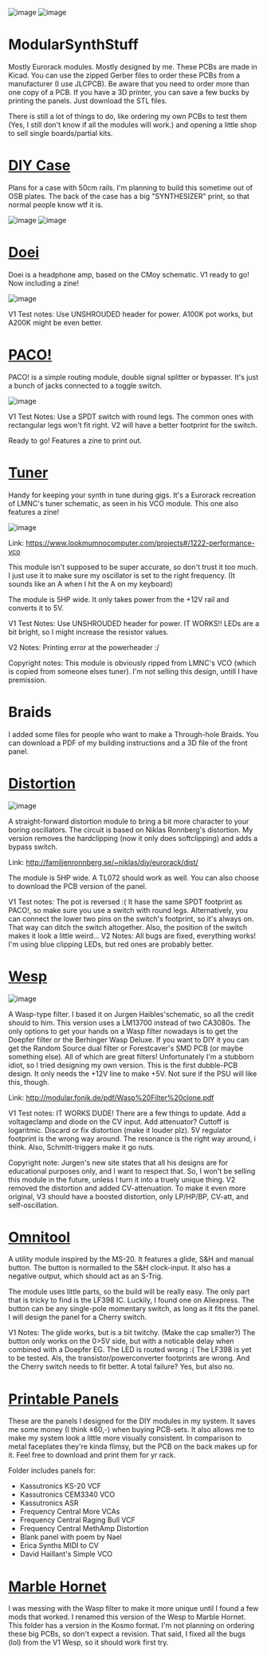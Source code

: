 ![image](https://github.com/BurningForceKin/ModularSynthStuff/blob/gh-pages/images/LOGO.png) ![image](https://github.com/BurningForceKin/ModularSynthStuff/blob/gh-pages/images/LOGO.png)


# ModularSynthStuff
Mostly Eurorack modules. Mostly designed by me.
These PCBs are made in Kicad.
You can use the zipped Gerber files to order these PCBs from a manufacturer (I use JLCPCB). Be aware that you need to order more than one copy of a PCB.
If you have a 3D printer, you can save a few bucks by printing the panels. Just download the STL files.

There is still a lot of things to do, like ordering my own PCBs to test them (Yes, I still don't know if all the modules will work.) and opening a little shop to sell single boards/partial kits.


# [DIY Case](https://github.com/BurningForceKin/ModularSynthStuff/tree/gh-pages/DIYcase)
Plans for a case with 50cm rails. I'm planning to build this sometime out of OSB plates. The back of the case has a big "SYNTHESIZER" print, so that normal people know wtf it is.

![image](https://github.com/BurningForceKin/ModularSynthStuff/blob/gh-pages/images/Case6u98HPfront.png) ![image](https://github.com/BurningForceKin/ModularSynthStuff/blob/gh-pages/images/Case6u98HPback.png)


# [Doei](https://github.com/BurningForceKin/ModularSynthStuff/tree/gh-pages/HeadphoneOutV1)
Doei is a headphone amp, based on the CMoy schematic. V1 ready to go! Now including a zine!

![image](https://github.com/BurningForceKin/ModularSynthStuff/blob/gh-pages/images/DOEIFOTO.png)

V1 Test notes: Use UNSHROUDED header for power. A100K pot works, but A200K might be even better.


# [PACO!](https://github.com/BurningForceKin/ModularSynthStuff/tree/gh-pages/Paco)
PACO! is a simple routing module, double signal splitter or bypasser. It's just a bunch of jacks connected to a toggle switch.

![image](https://github.com/BurningForceKin/ModularSynthStuff/blob/gh-pages/images/PACOFOTO.png)

V1 Test Notes: Use a SPDT switch with round legs. The common ones with rectangular legs won't fit right. V2 will have a better footprint for the switch.

Ready to go! Features a zine to print out.


# [Tuner](https://github.com/BurningForceKin/ModularSynthStuff/tree/gh-pages/Tuner)
Handy for keeping your synth in tune during gigs. It's a Eurorack recreation of LMNC's tuner schematic, as seen in his VCO module. This one also features a zine!

![image](https://github.com/BurningForceKin/ModularSynthStuff/blob/gh-pages/images/TUNAFOTO.png)

Link: https://www.lookmumnocomputer.com/projects#/1222-performance-vco

This module isn't supposed to be super accurate, so don't trust it too much. I just use it to make sure my oscillator is set to the right frequency. (It sounds like an A when I hit the A on my keyboard)

The module is 5HP wide. It only takes power from the +12V rail and converts it to 5V.

V1 Test Notes: Use UNSHROUDED header for power. IT WORKS!! LEDs are a bit bright, so I might increase the resistor values.

V2 Notes: Printing error at the powerheader :/

Copyright notes: This module is obviously ripped from LMNC's VCO (which is copied from someone elses tuner). I'm not selling this design, untill I have premission.


# Braids
I added some files for people who want to make a Through-hole Braids. You can download a PDF of my building instructions and a 3D file of the front panel.


# [Distortion](https://github.com/BurningForceKin/ModularSynthStuff/tree/gh-pages/Distortion)

![image](https://github.com/BurningForceKin/ModularSynthStuff/blob/gh-pages/images/DISTFOTO.png)

A straight-forward distortion module to bring a bit more character to your boring oscillators. The circuit is based on Niklas Ronnberg's distortion. My version removes the hardclipping (now it only does softclipping) and adds a bypass switch.

Link: http://familjenronnberg.se/~niklas/diy/eurorack/dist/

The module is 5HP wide. A TL072 should work as well.
You can also choose to download the PCB version of the panel.

V1 Test notes: The pot is reversed :( It hase the same SPDT footprint as PACO!, so make sure you use a switch with round legs. Alternatively, you can connect the lower two pins on the switch's footprint, so it's always on. That way can ditch the switch altogether. Also, the position of the switch makes it look a little weird...
V2 Notes: All bugs are fixed, everything works! I'm using blue clipping LEDs, but red ones are probably better.


# [Wesp](https://github.com/BurningForceKin/ModularSynthStuff/tree/gh-pages/Wesp)

![image](https://github.com/BurningForceKin/ModularSynthStuff/blob/gh-pages/images/WESPFOTO.png)

A Wasp-type filter. I based it on Jurgen Haibles'schematic, so all the credit should to him. This version uses a LM13700 instead of two CA3080s. The only options to get your hands on a Wasp filter nowadays is to get the Doepfer filter or the Berhinger Wasp Deluxe. If you want to DIY it you can get the Random Source dual filter or Forestcaver's SMD PCB (or maybe something else). All of which are great filters! Unfortunately I'm a stubborn idiot, so I tried designing my own version.
This is the first dubble-PCB design. It only needs the +12V line to make +5V. Not sure if the PSU will like this, though.

Link: http://modular.fonik.de/pdf/Wasp%20Filter%20clone.pdf

V1 Test notes: IT WORKS DUDE! There are a few things to update. Add a voltageclamp and diode on the CV input. Add attenuator? Cuttoff is logaritmic. Discard or fix distortion (make it louder plz). 5V regulator footprint is the wrong way around.
The resonance is the right way around, i think. Also, Schmitt-triggers make it go nuts.

Copyright note: Jurgen's new site states that all his designs are for educational purposes only, and I want to respect that. So, I won't be selling this module in the future, unless I turn it into a truely unique thing.
V2 removed the distortion and added CV-attenuation. To make it even more original, V3 should have a boosted distortion, only LP/HP/BP, CV-att, and self-oscillation.


# [Omnitool](https://github.com/BurningForceKin/ModularSynthStuff/tree/gh-pages/Omnitool)
A utility module inspired by the MS-20. It features a glide, S&H and manual button. The button is normalled to the S&H clock-input. It also has a negative output, which should act as an S-Trig.

The module uses little parts, so the build will be really easy. The only part that is tricky to find is the LF398 IC. Luckily, I found one on Aliexpress. The button can be any single-pole momentary switch, as long as it fits the panel. I will design the panel for a Cherry switch.

V1 Notes: The glide works, but is a bit twitchy. (Make the cap smaller?) The button only works on the 0>5V side, but with a noticable delay when combined with a Doepfer EG. The LED is routed wrong :( The LF398 is yet to be tested. Als, the transistor/powerconverter footprints are wrong. And the Cherry switch needs to fit better.
A total failure? Yes, but also no.


# [Printable Panels](https://github.com/BurningForceKin/ModularSynthStuff/tree/gh-pages/printablepanels)
These are the panels I designed for the DIY modules in my system. It saves me some money (I think ±60,-) when buying PCB-sets. It also allows me to make my system look a little more visually consistent. In comparison to metal faceplates they're kinda flimsy, but the PCB on the back makes up for it. Feel free to download and print them for yr rack.

Folder includes panels for:
<ul>
  <li> Kassutronics KS-20 VCF </li>
  <li> Kassutronics CEM3340 VCO</li>
  <li> Kassutronics ASR</li>
  <li> Frequency Central More VCAs</li>
  <li> Frequency Central Raging Bull VCF</li>
  <li> Frequency Central MethAmp Distortion</li>
  <li> Blank panel with poem by Nael</li>
  <li> Erica Synths MIDI to CV</li>
  <li> David Haillant's Simple VCO</li>
 </ul>

# [Marble Hornet](https://github.com/BurningForceKin/ModularSynthStuff/tree/gh-pages/marblehornet)
I was messing with the Wasp filter to make it more unique until I found a few mods that worked. I renamed this version of the Wesp to Marble Hornet.
This folder has a version in the Kosmo format. I'm not planning on ordering these big PCBs, so don't expect a revision. That said, I fixed all the bugs (lol) from the V1 Wesp, so it should work first try.
